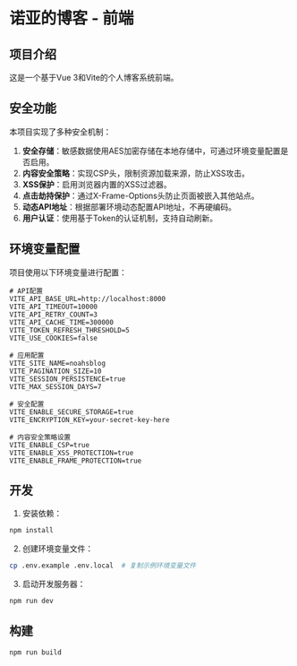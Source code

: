 # 诺亚的博客 - 前端

## 项目介绍

这是一个基于Vue 3和Vite的个人博客系统前端。

## 安全功能

本项目实现了多种安全机制：

1. **安全存储**：敏感数据使用AES加密存储在本地存储中，可通过环境变量配置是否启用。
2. **内容安全策略**：实现CSP头，限制资源加载来源，防止XSS攻击。
3. **XSS保护**：启用浏览器内置的XSS过滤器。
4. **点击劫持保护**：通过X-Frame-Options头防止页面被嵌入其他站点。
5. **动态API地址**：根据部署环境动态配置API地址，不再硬编码。
6. **用户认证**：使用基于Token的认证机制，支持自动刷新。

## 环境变量配置

项目使用以下环境变量进行配置：

```
# API配置
VITE_API_BASE_URL=http://localhost:8000
VITE_API_TIMEOUT=10000
VITE_API_RETRY_COUNT=3
VITE_API_CACHE_TIME=300000
VITE_TOKEN_REFRESH_THRESHOLD=5
VITE_USE_COOKIES=false

# 应用配置
VITE_SITE_NAME=noahsblog
VITE_PAGINATION_SIZE=10
VITE_SESSION_PERSISTENCE=true
VITE_MAX_SESSION_DAYS=7

# 安全配置
VITE_ENABLE_SECURE_STORAGE=true
VITE_ENCRYPTION_KEY=your-secret-key-here  

# 内容安全策略设置
VITE_ENABLE_CSP=true
VITE_ENABLE_XSS_PROTECTION=true
VITE_ENABLE_FRAME_PROTECTION=true
```

## 开发

1. 安装依赖：
```bash
npm install
```

2. 创建环境变量文件：
```bash
cp .env.example .env.local  # 复制示例环境变量文件
```

3. 启动开发服务器：
```bash
npm run dev
```

## 构建

```bash
npm run build
```
